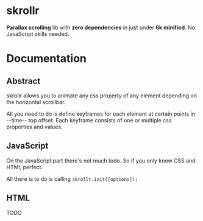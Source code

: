 skrollr
======

**Parallax scrolling** lib with **zero dependencies** in just under **6k minified**. No JavaScript skills needed.


Documentation
======

Abstract
------

skrollr allows you to animate any css property of any element depending on the horizontal scrollbar.

All you need to do is define keyframes for each element at certain points in --time-- top offset. Each keyframe consists of one or multiple css properties and values.


JavaScript
------

On the JavaScript part there's not much todo. So if you only know CSS and HTMl, perfect.

All there is to do is calling ```skrollr.init([options]);```


HTML
------

TODO

